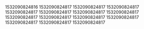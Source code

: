 1532090824816
1532090824817
1532090824817
1532090824817
1532090824817
1532090824817
1532090824817
1532090824817
1532090824817
1532090824817
1532090824817
1532090824817
1532090824817
1532090824817
1532090824817